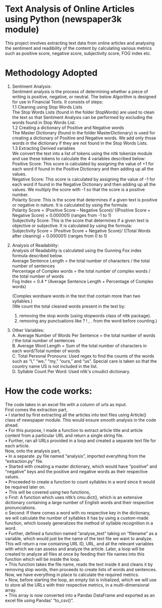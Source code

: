 # Text Analysis of Online Articles using Python (newspaper3k module)
This project involves extracting text data from online articles and analysing the sentiment and readibility of the content by calculating various metrics such as positive score, negative score, subjectivity score, FOG index etc.

# Methodology Adopted

1. Sentiment Analysis:<br />
Sentiment analysis is the process of determining whether a piece of writing is positive, negative, or neutral. The below Algorithm is designed for use in Financial Texts. It consists of steps:<br />
1.1	Cleaning using Stop Words Lists<br />
The Stop Words Lists (found in the folder StopWords) are used to clean the text so that Sentiment Analysis can be performed by excluding the words found in Stop Words List. <br />
1.2	Creating a dictionary of Positive and Negative words<br />
The Master Dictionary (found in the folder MasterDictionary) is used for creating a dictionary of Positive and Negative words. We add only those words in the dictionary if they are not found in the Stop Words Lists. <br />
1.3	Extracting Derived variables<br />
We convert the text into a list of tokens using the nltk tokenize module and use these tokens to calculate the 4 variables described below:<br />
Positive Score: This score is calculated by assigning the value of +1 for each word if found in the Positive Dictionary and then adding up all the values.<br />
Negative Score: This score is calculated by assigning the value of -1 for each word if found in the Negative Dictionary and then adding up all the values. We multiply the score with -1 so that the score is a positive number.<br />
Polarity Score: This is the score that determines if a given text is positive or negative in nature. It is calculated by using the formula: <br />
Polarity Score = (Positive Score – Negative Score)/ ((Positive Score + Negative Score) + 0.000001) (ranges from -1 to 1) <br />
Subjectivity Score: This is the score that determines if a given text is objective or subjective. It is calculated by using the formula:<br /> 
Subjectivity Score = (Positive Score + Negative Score)/ ((Total Words after cleaning) + 0.000001) (ranges from 0 to 1) <br />

2. Analysis of Readability:<br />
Analysis of Readability is calculated using the Gunning Fox index formula described below.<br />
Average Sentence Length = the total number of characters / the total number of sentences<br />
Percentage of Complex words = the total number of complex words / the total number of words <br />
Fog Index = 0.4 * (Average Sentence Length + Percentage of Complex words)<br />

   (Complex wordsare words in the text that contain more than two syllables.)<br />
   (We count the total cleaned words present in the text by:
      1.	removing the stop words (using stopwords class of nltk package).<br />
      2.	removing any punctuations like ? ! , . from the word before counting.)<br />

3. Other Variables:<br />
   A. Average Number of Words Per Sentence = the total number of words / the total number of sentences<br />
   B. Average Word Length = Sum of the total number of characters in each word/Total number of words<br />
   C. Total Personal Pronouns: Used regex to find the counts of the words such as “I,” “we,” “my,” “ours,” and “us”. Special care is taken so that the country name US is not included in the list.<br />
   D. Syllable Count Per Word: Used nltk's cmudict dictionary.<br />

# How the code works:<br />
The code takes in an excel file with a column of urls as input.<br />
First comes the extraction part,<br />
•	I started by first extracting all the articles into text files using Article() class of newspaper module. This would ensure smooth analysis in the code ahead.<br />
•	For this purpose, I made a function to extract article title and article content from a particular URL and return a single string file.<br />
•	Further, ran all URLs provided in a loop and created a separate text file for each article.<br />
Now, onto the analysis part,<br />
•	In a separate .py file named “analysis”, imported everything from the “extraction.py” file.<br />
•	Started with creating a master dictionary, which would have “positive” and “negative” keys and the positive and negative words as their respective values.<br />
•	Proceeded to create a function to count syllables in a word since it would be required later on.<br />
•	This will be covered using two functions,<br />
     o	First: A function which uses nltk’s cmu.dict(), which is an extensive dictionary containing a large number of English words and their respective pronunciations.<br />
     o	Second: If there comes a word with no respective key in the dictionary, we will calculate the number of syllables it has by using a custom-made function, which loosely generalizes the method of syllable recognition in a word.<br />
•	Further, defined a function named “analyse_text” taking on “filename” as a variable, which would just be the name of the text file we want to analyze. This will return a row containing URL ID, URL, and all the relevant variables with which we can assess and analyze the article. Later, a loop will be created to analyze all files at once by feeding their file names into this function which will be inside the loop.<br />
•	 This function takes the file name, reads the text inside it and cleans it by removing stop words, then proceeds to create lists of words and sentences. Now, we have everything in place to calculate the required metrics.<br />
•	Now, before starting the loop, an empty list is initialized, which we will use to store all the URLs with their respective metrics, in a multi-dimensional array.<br />
•	This array is now converted into a Pandas DataFrame and exported as an excel file using Pandas’ “to_csv()”. <br />

